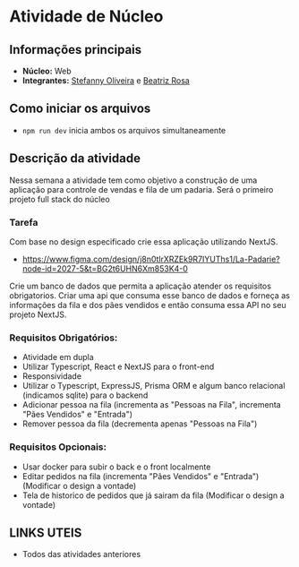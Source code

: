 # Atividade de Núcleo

## Informações principais

- **Núcleo:** Web
- **Integrantes:** [Stefanny Oliveira](https://github.com/ninykiwi) e [Beatriz Rosa]()

## Como iniciar os arquivos

- `npm run dev` inicia ambos os arquivos simultaneamente

## Descrição da atividade

Nessa semana a atividade tem como objetivo a construção de uma aplicação para controle de vendas e fila de um padaria. Será o primeiro projeto full stack do núcleo


### Tarefa

Com base no design especificado crie essa aplicação utilizando NextJS.

- https://www.figma.com/design/j8n0tlrXRZEk9R7IYUThs1/La-Padarie?node-id=2027-5&t=BG2t6UHN6Xm853K4-0

Crie um banco de dados que permita a aplicação atender os requisitos obrigatorios. Criar uma api que consuma esse banco de dados e forneça as informações da fila e dos pães vendidos e então consuma essa API no seu projeto NextJS.

### Requisitos Obrigatórios:

- Atividade em dupla
- Utilizar Typescript, React e NextJS para o front-end
- Responsividade
- Utilizar o Typescript, ExpressJS, Prisma ORM e algum banco relacional (indicamos sqlite) para o backend
- Adicionar pessoa na fila (incrementa as "Pessoas na Fila", incrementa "Pães Vendidos" e "Entrada")
- Remover pessoa da fila (decrementa apenas "Pessoas na Fila")

### Requisitos Opcionais:

- Usar docker para subir o back e o front localmente
- Editar pedidos na fila (incrementa "Pães Vendidos" e "Entrada") (Modificar o design a vontade)
- Tela de historico de pedidos que já sairam da fila (Modificar o design a vontade)

## LINKS UTEIS

- Todos das atividades anteriores

